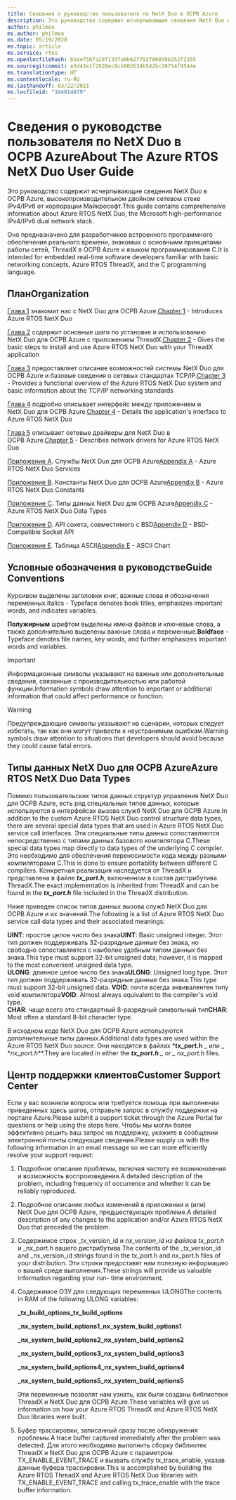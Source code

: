 ```yaml
---
title: Сведения о руководстве пользователя по NetX Duo в ОСРВ Azure
description: Это руководство содержит исчерпывающие сведения NetX Duo в ОСРВ Azure, высокопроизводительном двойном сетевом стеке IPv4/IPv6 от корпорации Майкрософт.
author: philmea
ms.author: philmea
ms.date: 05/19/2020
ms.topic: article
ms.service: rtos
ms.openlocfilehash: b1eef5bfa28f13d7a6b627792f96039b252f2355
ms.sourcegitcommit: e3d42e1f2920ec9cb002634b542bc20754f9544e
ms.translationtype: HT
ms.contentlocale: ru-RU
ms.lasthandoff: 03/22/2021
ms.locfileid: "104814879"
---
```

# <a name="about-the-azure-rtos-netx-duo-user-guide"></a><span data-ttu-id="02f5a-103">Сведения о руководстве пользователя по NetX Duo в ОСРВ Azure</span><span class="sxs-lookup"><span data-stu-id="02f5a-103">About The Azure RTOS NetX Duo User Guide</span></span>

<span data-ttu-id="02f5a-104">Это руководство содержит исчерпывающие сведения NetX Duo в ОСРВ Azure, высокопроизводительном двойном сетевом стеке IPv4/IPv6 от корпорации Майкрософт.</span><span class="sxs-lookup"><span data-stu-id="02f5a-104">This guide contains comprehensive information about Azure RTOS NetX Duo, the Microsoft high-performance IPv4/IPv6 dual network stack.</span></span> 

<span data-ttu-id="02f5a-105">Оно предназначено для разработчиков встроенного программного обеспечения реального времени, знакомых с основными принципами работы сетей, ThreadX в ОСРВ Azure и языком программирования C.</span><span class="sxs-lookup"><span data-stu-id="02f5a-105">It is intended for embedded real-time software developers familiar with basic networking concepts, Azure RTOS ThreadX, and the C programming language.</span></span>

## <a name="organization"></a><span data-ttu-id="02f5a-106">План</span><span class="sxs-lookup"><span data-stu-id="02f5a-106">Organization</span></span>

<span data-ttu-id="02f5a-107">[Глава 1](chapter1.md) знакомит нас с NetX Duo для ОСРВ Azure.</span><span class="sxs-lookup"><span data-stu-id="02f5a-107">[Chapter 1](chapter1.md) - Introduces Azure RTOS NetX Duo</span></span>

<span data-ttu-id="02f5a-108">[Глава 2](chapter2.md) содержит основные шаги по установке и использованию NetX Duo для ОСРВ Azure с приложением ThreadX.</span><span class="sxs-lookup"><span data-stu-id="02f5a-108">[Chapter 2](chapter2.md) - Gives the basic steps to install and use Azure RTOS NetX Duo with your ThreadX application</span></span>

<span data-ttu-id="02f5a-109">[Глава 3](chapter3.md) предоставляет описание возможностей системы NetX Duo для ОСРВ Azure и базовые сведения о сетевых стандартах TCP/IP.</span><span class="sxs-lookup"><span data-stu-id="02f5a-109">[Chapter 3](chapter3.md) - Provides a functional overview of the Azure RTOS NetX Duo system and basic information about the TCP/IP networking standards</span></span>

<span data-ttu-id="02f5a-110">[Глава 4](chapter4.md) подробно описывает интерфейс между приложением и NetX Duo для ОСРВ Azure.</span><span class="sxs-lookup"><span data-stu-id="02f5a-110">[Chapter 4](chapter4.md) - Details the application's interface to Azure RTOS NetX Duo</span></span>

<span data-ttu-id="02f5a-111">[Глава 5](chapter5.md) описывает сетевые драйверы для NetX Duo в ОСРВ Azure.</span><span class="sxs-lookup"><span data-stu-id="02f5a-111">[Chapter 5](chapter5.md) - Describes network drivers for Azure RTOS NetX Duo</span></span>

<span data-ttu-id="02f5a-112">[Приложение А](appendix-a.md). Службы NetX Duo для ОСРВ Azure</span><span class="sxs-lookup"><span data-stu-id="02f5a-112">[Appendix A](appendix-a.md) - Azure RTOS NetX Duo Services</span></span>

<span data-ttu-id="02f5a-113">[Приложение B](appendix-b.md). Константы NetX Duo для ОСРВ Azure</span><span class="sxs-lookup"><span data-stu-id="02f5a-113">[Appendix B](appendix-b.md) - Azure RTOS NetX Duo Constants</span></span>

<span data-ttu-id="02f5a-114">[Приложение C](appendix-c.md). Типы данных NetX Duo для ОСРВ Azure</span><span class="sxs-lookup"><span data-stu-id="02f5a-114">[Appendix C](appendix-c.md) - Azure RTOS NetX Duo Data Types</span></span>

<span data-ttu-id="02f5a-115">[Приложение D](appendix-d.md). API сокета, совместимого с BSD</span><span class="sxs-lookup"><span data-stu-id="02f5a-115">[Appendix D](appendix-d.md) - BSD-Compatible Socket API</span></span>

<span data-ttu-id="02f5a-116">[Приложение E](appendix-e.md). Таблица ASCII</span><span class="sxs-lookup"><span data-stu-id="02f5a-116">[Appendix E](appendix-e.md) - ASCII Chart</span></span>

## <a name="guide-conventions"></a><span data-ttu-id="02f5a-117">Условные обозначения в руководстве</span><span class="sxs-lookup"><span data-stu-id="02f5a-117">Guide Conventions</span></span>

<span data-ttu-id="02f5a-118">Курсивом выделены заголовки книг, важные слова и обозначения переменных.</span><span class="sxs-lookup"><span data-stu-id="02f5a-118">Italics - Typeface denotes book titles, emphasizes important words, and indicates variables.</span></span>

<span data-ttu-id="02f5a-119">**Полужирным** шрифтом выделены имена файлов и ключевые слова, а также дополнительно выделены важные слова и переменные.</span><span class="sxs-lookup"><span data-stu-id="02f5a-119">**Boldface** - Typeface denotes file names, key words, and further emphasizes important words and variables.</span></span>

> [!IMPORTANT]
> <span data-ttu-id="02f5a-120">Информационные символы указывают на важные или дополнительные сведения, связанные с производительностью или работой функции.</span><span class="sxs-lookup"><span data-stu-id="02f5a-120">Information symbols draw attention to important or additional information that could affect performance or function.</span></span>
 
> [!WARNING]
> <span data-ttu-id="02f5a-121">Предупреждающие символы указывают на сценарии, которых следует избегать, так как они могут привести к неустранимым ошибкам.</span><span class="sxs-lookup"><span data-stu-id="02f5a-121">Warning symbols draw attention to situations that developers should avoid because they could cause fatal errors.</span></span>

## <a name="azure-rtos-netx-duo-data-types"></a><span data-ttu-id="02f5a-122">Типы данных NetX Duo для ОСРВ Azure</span><span class="sxs-lookup"><span data-stu-id="02f5a-122">Azure RTOS NetX Duo Data Types</span></span>

<span data-ttu-id="02f5a-123">Помимо пользовательских типов данных структур управления NetX Duo для ОСРВ Azure, есть ряд специальных типов данных, которые используются в интерфейсах вызова служб NetX Duo для ОСРВ Azure.</span><span class="sxs-lookup"><span data-stu-id="02f5a-123">In addition to the custom Azure RTOS NetX Duo control structure data types, there are several special data types that are used in Azure RTOS NetX Duo service call interfaces.</span></span> <span data-ttu-id="02f5a-124">Эти специальные типы данных сопоставляются непосредственно с типами данных базового компилятора C.</span><span class="sxs-lookup"><span data-stu-id="02f5a-124">These special data types map directly to data types of the underlying C compiler.</span></span> <span data-ttu-id="02f5a-125">Это необходимо для обеспечения переносимости кода между разными компиляторами C.</span><span class="sxs-lookup"><span data-stu-id="02f5a-125">This is done to ensure portability between different C compilers.</span></span> <span data-ttu-id="02f5a-126">Конкретная реализация наследуется от ThreadX и представлена в файле ***tx_port.h***, включенном в состав дистрибутива ThreadX.</span><span class="sxs-lookup"><span data-stu-id="02f5a-126">The exact implementation is inherited from ThreadX and can be found in the ***tx_port.h*** file included in the ThreadX distribution.</span></span>

<span data-ttu-id="02f5a-127">Ниже приведен список типов данных вызова служб NetX Duo для ОСРВ Azure и их значений.</span><span class="sxs-lookup"><span data-stu-id="02f5a-127">The following is a list of Azure RTOS NetX Duo service call data types and their associated meanings:</span></span>

<span data-ttu-id="02f5a-128">**UINT**: простое целое число без знака</span><span class="sxs-lookup"><span data-stu-id="02f5a-128">**UINT**: Basic unsigned integer.</span></span> <span data-ttu-id="02f5a-129">Этот тип должен поддерживать 32-разрядные данные без знака, но свободно сопоставляется с наиболее удобным типом данных без знака.</span><span class="sxs-lookup"><span data-stu-id="02f5a-129">This type must support 32-bit unsigned data; however, it is mapped to the most convenient unsigned data type.</span></span>  
<span data-ttu-id="02f5a-130">**ULONG**: длинное целое число без знака</span><span class="sxs-lookup"><span data-stu-id="02f5a-130">**ULONG**: Unsigned long type.</span></span> <span data-ttu-id="02f5a-131">Этот тип должен поддерживать 32-разрядные данные без знака.</span><span class="sxs-lookup"><span data-stu-id="02f5a-131">This type must support 32-bit unsigned  data.</span></span>
<span data-ttu-id="02f5a-132">**VOID**: почти всегда эквивалентен типу void компилятора</span><span class="sxs-lookup"><span data-stu-id="02f5a-132">**VOID**: Almost always equivalent to the compiler's void type.</span></span>  
<span data-ttu-id="02f5a-133">**CHAR**: чаще всего это стандартный 8-разрядный символьный тип</span><span class="sxs-lookup"><span data-stu-id="02f5a-133">**CHAR**: Most often a standard 8-bit character type.</span></span>  

<span data-ttu-id="02f5a-134">В исходном коде NetX Duo для ОСРВ Azure используются дополнительные типы данных.</span><span class="sxs-lookup"><span data-stu-id="02f5a-134">Additional data types are used within the Azure RTOS NetX Duo source.</span></span> <span data-ttu-id="02f5a-135">Они находятся в файлах \***tx_port.h** _ или _ \*_nx_port.h_\*\*.</span><span class="sxs-lookup"><span data-stu-id="02f5a-135">They are located in either the ***tx_port.h** _ or _ *_nx_port.h_** files.</span></span>

## <a name="customer-support-center"></a><span data-ttu-id="02f5a-136">Центр поддержки клиентов</span><span class="sxs-lookup"><span data-stu-id="02f5a-136">Customer Support Center</span></span>

<span data-ttu-id="02f5a-137">Если у вас возникли вопросы или требуется помощь при выполнении приведенных здесь шагов, отправьте запрос в службу поддержки на портале Azure.</span><span class="sxs-lookup"><span data-stu-id="02f5a-137">Please submit a support ticket through the Azure Portal for questions or help using the steps here.</span></span> <span data-ttu-id="02f5a-138">Чтобы мы могли более эффективно решить ваш запрос на поддержку, укажите в сообщении электронной почты следующие сведения.</span><span class="sxs-lookup"><span data-stu-id="02f5a-138">Please supply us with the following information in an email message so we can more efficiently resolve your support request:</span></span>

1. <span data-ttu-id="02f5a-139">Подробное описание проблемы, включая частоту ее возникновения и возможность воспроизведения.</span><span class="sxs-lookup"><span data-stu-id="02f5a-139">A detailed description of the problem, including frequency of occurrence and whether it can be reliably reproduced.</span></span>
2. <span data-ttu-id="02f5a-140">Подробное описание любых изменений в приложении и (или) NetX Duo для ОСРВ Azure, предшествующих проблеме.</span><span class="sxs-lookup"><span data-stu-id="02f5a-140">A detailed description of any changes to the application and/or Azure RTOS NetX Duo that preceded the problem.</span></span>
3. <span data-ttu-id="02f5a-141">Содержимое строк _tx_version_id и _nx_version_id из файлов tx_port.h_ и _nx_port.h вашего дистрибутива.</span><span class="sxs-lookup"><span data-stu-id="02f5a-141">The contents of the _tx_version_id and _nx_version_id strings found in the tx_port.h and nx_port.h files of your distribution.</span></span> <span data-ttu-id="02f5a-142">Эти строки предоставят нам полезную информацию о вашей среде выполнения.</span><span class="sxs-lookup"><span data-stu-id="02f5a-142">These strings will provide us valuable information regarding your run- time environment.</span></span>
4. <span data-ttu-id="02f5a-143">Содержимое ОЗУ для следующих переменных ULONG</span><span class="sxs-lookup"><span data-stu-id="02f5a-143">The contents in RAM of the following ULONG variables:</span></span>

    <span data-ttu-id="02f5a-144">**_tx_build_options**</span><span class="sxs-lookup"><span data-stu-id="02f5a-144">**_tx_build_options**</span></span>

    <span data-ttu-id="02f5a-145">**_nx_system_build_options1**</span><span class="sxs-lookup"><span data-stu-id="02f5a-145">**_nx_system_build_options1**</span></span>

    <span data-ttu-id="02f5a-146">**_nx_system_build_options2**</span><span class="sxs-lookup"><span data-stu-id="02f5a-146">**_nx_system_build_options2**</span></span>

    <span data-ttu-id="02f5a-147">**_nx_system_build_options3**</span><span class="sxs-lookup"><span data-stu-id="02f5a-147">**_nx_system_build_options3**</span></span>

    <span data-ttu-id="02f5a-148">**_nx_system_build_options4**</span><span class="sxs-lookup"><span data-stu-id="02f5a-148">**_nx_system_build_options4**</span></span>

    <span data-ttu-id="02f5a-149">**_nx_system_build_options5**</span><span class="sxs-lookup"><span data-stu-id="02f5a-149">**_nx_system_build_options5**</span></span>

    <span data-ttu-id="02f5a-150">Эти переменные позволят нам узнать, как были созданы библиотеки ThreadX и NetX Duo для ОСРВ Azure.</span><span class="sxs-lookup"><span data-stu-id="02f5a-150">These variables will give us information on how your Azure RTOS ThreadX and Azure RTOS NetX Duo libraries were built.</span></span>

5. <span data-ttu-id="02f5a-151">Буфер трассировки, записанный сразу после обнаружения проблемы.</span><span class="sxs-lookup"><span data-stu-id="02f5a-151">A trace buffer captured immediately after the problem was detected.</span></span> <span data-ttu-id="02f5a-152">Для этого необходимо выполнить сборку библиотек ThreadX и NetX Duo для ОСРВ Azure с параметром TX_ENABLE_EVENT_TRACE и вызвать службу tx_trace_enable, указав данные буфера трассировки.</span><span class="sxs-lookup"><span data-stu-id="02f5a-152">This is accomplished by building the Azure RTOS ThreadX and Azure RTOS NetX Duo libraries with TX_ENABLE_EVENT_TRACE and calling tx_trace_enable with the trace buffer information.</span></span>
